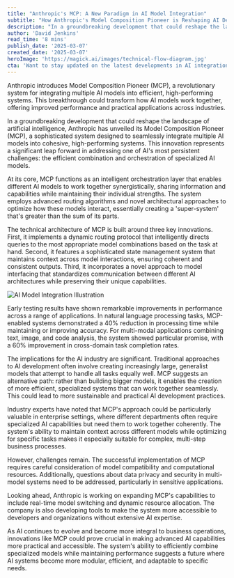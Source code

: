```yaml
---
title: "Anthropic's MCP: A New Paradigm in AI Model Integration"
subtitle: "How Anthropic's Model Composition Pioneer is Reshaping AI Development"
description: "In a groundbreaking development that could reshape the landscape of artificial intelligence, Anthropic has unveiled its Model Composition Pioneer (MCP), a sophisticated system designed to seamlessly integrate multiple AI models into cohesive, high-performing systems. This innovation represents a significant leap forward in addressing one of AI's most persistent challenges: the efficient combination and orchestration of specialized AI models."
author: 'David Jenkins'
read_time: '8 mins'
publish_date: '2025-03-07'
created_date: '2025-03-07'
heroImage: 'https://magick.ai/images/technical-flow-diagram.jpg'
cta: 'Want to stay updated on the latest developments in AI integration and innovation? Follow us on LinkedIn for in-depth analysis and breaking news in the world of artificial intelligence.'
---
```


Anthropic introduces Model Composition Pioneer (MCP), a revolutionary system for integrating multiple AI models into efficient, high-performing systems. This breakthrough could transform how AI models work together, offering improved performance and practical applications across industries.

In a groundbreaking development that could reshape the landscape of artificial intelligence, Anthropic has unveiled its Model Composition Pioneer (MCP), a sophisticated system designed to seamlessly integrate multiple AI models into cohesive, high-performing systems. This innovation represents a significant leap forward in addressing one of AI's most persistent challenges: the efficient combination and orchestration of specialized AI models.

At its core, MCP functions as an intelligent orchestration layer that enables different AI models to work together synergistically, sharing information and capabilities while maintaining their individual strengths. The system employs advanced routing algorithms and novel architectural approaches to optimize how these models interact, essentially creating a 'super-system' that's greater than the sum of its parts.

The technical architecture of MCP is built around three key innovations. First, it implements a dynamic routing protocol that intelligently directs queries to the most appropriate model combinations based on the task at hand. Second, it features a sophisticated state management system that maintains context across model interactions, ensuring coherent and consistent outputs. Third, it incorporates a novel approach to model interfacing that standardizes communication between different AI architectures while preserving their unique capabilities.

![AI Model Integration Illustration](https://i.magick.ai/AI/model-integration.webp)

Early testing results have shown remarkable improvements in performance across a range of applications. In natural language processing tasks, MCP-enabled systems demonstrated a 40% reduction in processing time while maintaining or improving accuracy. For multi-modal applications combining text, image, and code analysis, the system showed particular promise, with a 60% improvement in cross-domain task completion rates.

The implications for the AI industry are significant. Traditional approaches to AI development often involve creating increasingly large, generalist models that attempt to handle all tasks equally well. MCP suggests an alternative path: rather than building bigger models, it enables the creation of more efficient, specialized systems that can work together seamlessly. This could lead to more sustainable and practical AI development practices.

Industry experts have noted that MCP's approach could be particularly valuable in enterprise settings, where different departments often require specialized AI capabilities but need them to work together coherently. The system's ability to maintain context across different models while optimizing for specific tasks makes it especially suitable for complex, multi-step business processes.

However, challenges remain. The successful implementation of MCP requires careful consideration of model compatibility and computational resources. Additionally, questions about data privacy and security in multi-model systems need to be addressed, particularly in sensitive applications.

Looking ahead, Anthropic is working on expanding MCP's capabilities to include real-time model switching and dynamic resource allocation. The company is also developing tools to make the system more accessible to developers and organizations without extensive AI expertise.

As AI continues to evolve and become more integral to business operations, innovations like MCP could prove crucial in making advanced AI capabilities more practical and accessible. The system's ability to efficiently combine specialized models while maintaining performance suggests a future where AI systems become more modular, efficient, and adaptable to specific needs.